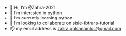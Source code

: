 - 👋 Hi, I’m @Zahra-2021
- 👀 I’m interested in python
- 🌱 I’m currently learning python
- 💞️ I’m looking to collaborate on sisle-tbtrans-tutorial
- 📫 my email address is zahra.golsanamlou@gmail.com

<!---
Zahra-2021/Zahra-2021 is a ✨ special ✨ repository because its `README.md` (this file) appears on your GitHub profile.
You can click the Preview link to take a look at your changes.
--->
